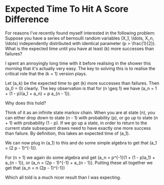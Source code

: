 # Expected Time To Hit A Score Difference

For reasons I've recently found myself interested in the following problem:
Suppose you have a series of bernoulli random variables \(X_1, \ldots, X_n, \ldots\) independently distributed with identical parameter \(p > \frac{1}{2}\).
What is the expected time until you have at least \(k\) more successes than failures?

I spent an annoyingly long time with it before realising in the shower this morning that it's actually very easy. The key to solving this is to realise the critical role that the \(k = 1\) version plays.

Let \(a_k\) be the expected time to get \(k\) more successes than failures.
Then \(a_0 = 0\) clearly.
The key observation is that for \(n \geq 1\) we have \(a_n = 1 + (1 - p)(a_1 + a_n) + p a_{n - 1}\).

Why does this hold?

Think of it as an infinite state markov chain. When you are at state \(n\), you can either drop down to state \(n - 1\) with probability \(p\),
or go up to state \(n + 1\) with probability \(1 - p\).
If we go up a state, in order to return to the current state subsequent draws need to have exactly one more success than failure.
By definition, this takes an expected time of \(a_1\).

We can now plug in \(a_1\) to this and do some simple algebra to get that \(a_1 = (2 p - 1)^{-1}\).

For \(n > 1\) we again do some algebra and get \(a_n = p^{-1}(1 + (1 - p)a_1) + a_{n - 1}\),
or \(a_n = (2p - 1)^{-1} + a_{n - 1}\).
Putting these all together we get that \(a_n = n (2p - 1)^{-1}\)

Which all told is a much nicer result than I was expecting.
